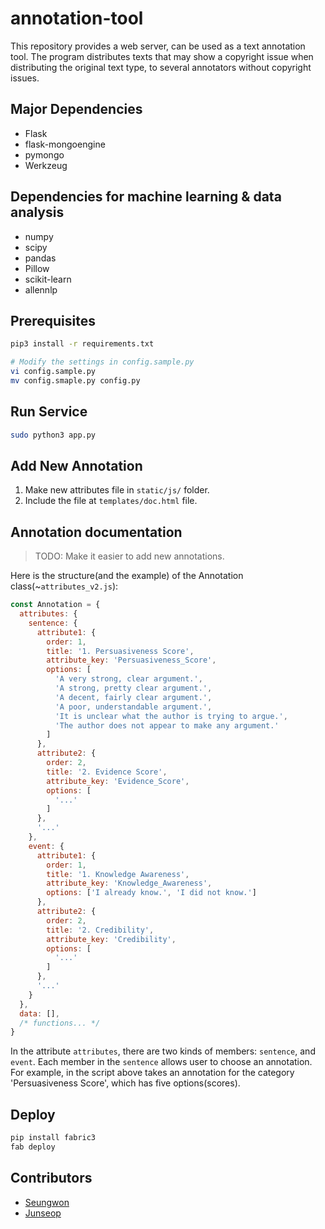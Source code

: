 # annotation-tool

This repository provides a web server, can be used as a text annotation tool.
The program distributes texts that may show a copyright issue when distributing the original text type, to several annotators without copyright issues.

## Major Dependencies

- Flask
- flask-mongoengine
- pymongo
- Werkzeug

## Dependencies for machine learning & data analysis

- numpy
- scipy
- pandas
- Pillow
- scikit-learn
- allennlp

## Prerequisites

```bash
pip3 install -r requirements.txt

# Modify the settings in config.sample.py
vi config.sample.py
mv config.smaple.py config.py
```

## Run Service

```bash
sudo python3 app.py
```

## Add New Annotation

1. Make new attributes file in `static/js/` folder.
2. Include the file at `templates/doc.html` file.

## Annotation documentation

> TODO: Make it easier to add new annotations.

Here is the structure(and the example) of the Annotation class(~`attributes_v2.js`):

```javascript
const Annotation = {
  attributes: {
    sentence: {
      attribute1: {
        order: 1,
        title: '1. Persuasiveness Score',
        attribute_key: 'Persuasiveness_Score',
        options: [
          'A very strong, clear argument.',
          'A strong, pretty clear argument.',
          'A decent, fairly clear argument.',
          'A poor, understandable argument.',
          'It is unclear what the author is trying to argue.',
          'The author does not appear to make any argument.'
        ]
      },
      attribute2: {
        order: 2,
        title: '2. Evidence Score',
        attribute_key: 'Evidence_Score',
        options: [
          '...'
        ]
      },
      '...'
    },
    event: {
      attribute1: {
        order: 1,
        title: '1. Knowledge Awareness',
        attribute_key: 'Knowledge_Awareness',
        options: ['I already know.', 'I did not know.']
      },
      attribute2: {
        order: 2,
        title: '2. Credibility',
        attribute_key: 'Credibility',
        options: [
          '...'
        ]
      },
      '...'
    }
  },
  data: [],
  /* functions... */
}
```

In the attribute `attributes`, there are two kinds of members: `sentence`, and `event`.
Each member in the `sentence` allows user to choose an annotation. For example, in the script above takes an annotation for the category 'Persuasiveness Score', which has five options(scores).

## Deploy

```bash
pip install fabric3
fab deploy
```

## Contributors

- [Seungwon](http://nlp.kaist.ac.kr/~swyoon)
- [Junseop](https://github.com/gaonnr)
